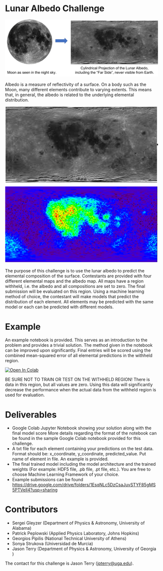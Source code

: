 # Lunar Albedo Challenge

![plot](./Images/Lunar_Albedo_Header.png)

Albedo is a measure of reflectivity of a surface. On a body such as the Moon, many different elements contribute to varying extents. This means that, in general, the albedo is related to the underlying elemental distribution.

![plot](./Images/Lunar_Composition_Maps.png)

The purpose of this challenge is to use the lunar albedo to predict the elemental composition of the surface. Contestants are provided with four different elemental maps and the albedo map. All maps have a region withheld, i.e. the albedo and all compositions are set to zero. The final submission will be evaluated on this region. Using a machine learning method of choice, the contestant will make models that predict the distribution of each element. All elements may be predicted with the same model or each can be predicted with different models.

# Example

An example notebook is provided. This serves as an introduction to the problem and provides a trivial solution. The method given in the notebook can be improved upon significantly. Final entries will be scored using the combined mean-squared error of all elemental predictions in the withheld region.

[![Open In Colab](https://colab.research.google.com/assets/colab-badge.svg)](https://colab.research.google.com/drive/1X1iXkSnRJ2IrNrKf-tHAMexoSLcYC_2a?usp=sharing)

BE SURE NOT TO TRAIN OR TEST ON THE WITHHELD REGION! There is data in this region, but all values are zero. Using this data will significantly decrease the performance when the actual data from the withheld region is used for evaluation.

# Deliverables
* Google Colab Jupyter Notebook showing your solution along with the final model score More details regarding the format of the notebook can be found in the sample Google Colab notebook provided for this challenge.  
* A txt file for each element containing your predictions on the test data. Format should be: x_coordinate, y_coordinate, predicted_value. Put name of element in file. An example is provided.
* The final trained model including the model architecture and the trained weights (For example: HDF5 file, .pb file, .pt file, etc.). You are free to choose Machine Learning Framework of your choice.
* Example submissions can be found https://drive.google.com/drive/folders/1EsqNLc5DzCsaJuvSTYF85gMS5PTVell4?usp=sharing


# Contributors

* Sergei Gleyzer (Department of Physics & Astronomy, University of Alabama)
* Patrick Peplowski (Applied Physics Laboratory, Johns Hopkins)
* Georgios Pipilis (National Technical University of Athens)
* Sonya Strukova (Universidad de Murcia)
* Jason Terry (Department of Physics & Astronomy, University of Georgia )



The contact for this challenge is Jason Terry (jpterry@uga.edu).
